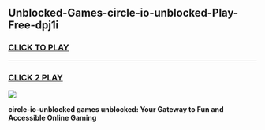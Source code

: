 
## Unblocked-Games-circle-io-unblocked-Play-Free-dpj1i
<h3>
<a href="https://premium76.site?title=circle-io-unblocked&ref=21A">CLICK TO PLAY</a></h3>
<hr>

<h3>
<a href="https://premium76.site?title=circle-io-unblocked&ref=21A">CLICK 2 PLAY</a>
  
</h3>

<a href="https://premium76.site?title=circle-io-unblocked&ref=21A"><img src="https://clearcache.store/games.png"></a>


**circle-io-unblocked games unblocked: Your Gateway to Fun and Accessible Online Gaming**
